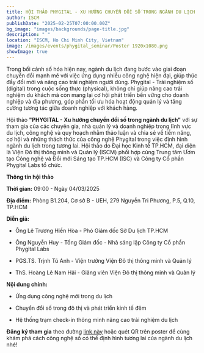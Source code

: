 ```yaml
---
title: HỘI THẢO PHYGITAL - XU HƯỚNG CHUYỂN ĐỔI SỐ TRONG NGÀNH DU LỊCH
author: ISCM
publishDate: "2025-02-25T07:00:00.00Z"
bg_image: "images/backgrounds/page-title.jpg"
description: " "
location: "ISCM, Ho Chi Minh City, Vietnam"
image: /images/events/phygital_seminar/Poster 1920x1080.png
showImage: true
---
```


Trong bối cảnh số hóa hiện nay, ngành du lịch đang bước vào giai đoạn chuyển đổi mạnh mẽ với việc ứng dụng nhiều công nghệ hiện đại, giúp thúc đẩy đổi mới và nâng cao trải nghiệm người dùng. Phygital - Trải nghiệm số (digital) trong cuộc sống thực (physical), không chỉ giúp nâng cao trải nghiệm du khách mà còn mang lại cơ hội phát triển bền vững cho doanh nghiệp và địa phương, góp phần tối ưu hóa hoạt động quản lý và tăng cường tương tác giữa doanh nghiệp với khách hàng.

Hội thảo **"PHYGITAL - Xu hướng chuyển đổi số trong ngành du lịch"** với sự tham gia của các chuyên gia, nhà quản lý và doanh nghiệp trong lĩnh vực du lịch, công nghệ và quy hoạch nhằm thảo luận và chia sẻ về tiềm năng, cơ hội và những thách thức của công nghệ Phygital trong việc định hình ngành du lịch trong tương lai. Hội thảo do Đại học Kinh tế TP.HCM, đại diện là Viện Đô thị thông minh và Quản lý (ISCM) phối hợp cùng Trung tâm Ươm tạo Công nghệ và Đổi mới Sáng tạo TP.HCM (ISC) và Công ty Cổ phần Phygital Labs tổ chức.

**Thông tin hội thảo**

**Thời gian:** 09:00 - Ngày 04/03/2025

**Địa điểm:** Phòng B1.204, Cơ sở B - UEH, 279 Nguyễn Tri Phương, P.5, Q.10, TP.HCM

**Diễn giả:**

- Ông Lê Trương Hiền Hòa - Phó Giám đốc Sở Du lịch TP.HCM

- Ông Nguyễn Huy - Tổng Giám đốc - Nhà sáng lập Công ty Cổ phần Phygital Labs

- PGS.TS. Trịnh Tú Anh - Viện trưởng Viện Đô thị thông minh và Quản lý

- ThS. Hoàng Lê Nam Hải - Giảng viên Viện Đô thị thông minh và Quản lý

**Nội dung chính:**

- Ứng dụng công nghệ mới trong du lịch

- Chuyển đổi số trong đô thị và phát triển kinh tế đêm

- Hệ thống trạm check-in thông minh nâng cao trải nghiệm du lịch

**Đăng ký tham gia** theo đường [link này](https://forms.gle/kqg7B19UVvawb8hx6) hoặc quét QR trên poster để cùng khám phá cách công nghệ số có thể định hình tương lai của ngành du lịch nhé!
